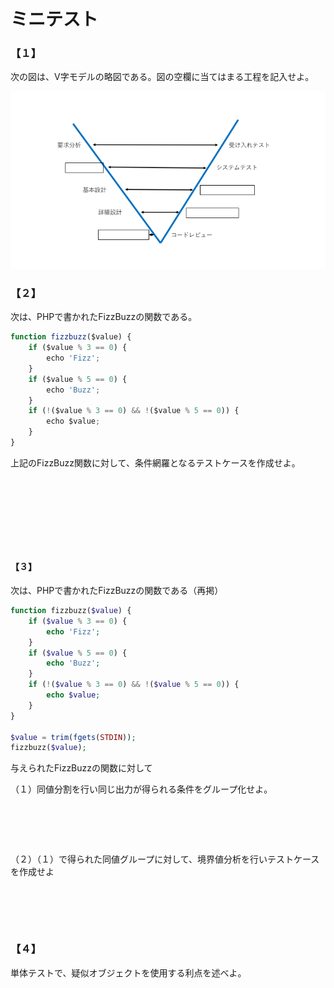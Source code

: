 ミニテスト
====
### 【１】
次の図は、V字モデルの略図である。図の空欄に当てはまる工程を記入せよ。

![V_Model](./images/2.png)

### 【２】
次は、PHPで書かれたFizzBuzzの関数である。

```javascript
function fizzbuzz($value) {
    if ($value % 3 == 0) {
        echo 'Fizz';
    }
    if ($value % 5 == 0) {
        echo 'Buzz';
    }
    if (!($value % 3 == 0) && !($value % 5 == 0)) {
        echo $value;
    }
}
```

上記のFizzBuzz関数に対して、条件網羅となるテストケースを作成せよ。

```








```
#### 【３】
次は、PHPで書かれたFizzBuzzの関数である（再掲）

```php
function fizzbuzz($value) {
    if ($value % 3 == 0) {
        echo 'Fizz';
    }
    if ($value % 5 == 0) {
        echo 'Buzz';
    }
    if (!($value % 3 == 0) && !($value % 5 == 0)) {
        echo $value;
    }
}

$value = trim(fgets(STDIN));
fizzbuzz($value);
```

与えられたFizzBuzzの関数に対して

（１）同値分割を行い同じ出力が得られる条件をグループ化せよ。
```





```

（２）（１）で得られた同値グループに対して、境界値分析を行いテストケースを作成せよ
```





```
### 【４】
単体テストで、疑似オブジェクトを使用する利点を述べよ。

```








```




